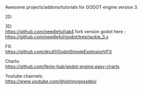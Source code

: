 Awesome projects/addons/tutorials for GODOT engine version 3.

2D:  

3D:  
https://github.com/needleful/jak4 fork version godot here : https://github.com/needleful/godot/tree/jackie_3.x  

FX:  
https://github.com/drcd1/GodotSimpleExplosionVFX  

Charts:  
https://github.com/fenix-hub/godot-engine.easy-charts  

Youtube channels:  
https://www.youtube.com/@johnnygossdev/  

